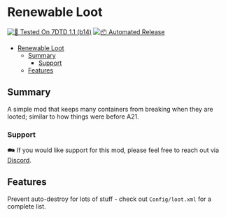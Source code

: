 # Renewable Loot

[![🧪 Tested On 7DTD 1.1 (b14)](https://img.shields.io/badge/🧪%20Tested%20On-7DTD%201.1%20(b14)-blue.svg)](https://7daystodie.com/) [![📦 Automated Release](https://github.com/jonathan-robertson/renewable-loot/actions/workflows/release.yml/badge.svg)](https://github.com/jonathan-robertson/renewable-loot/actions/workflows/release.yml)

- [Renewable Loot](#renewable-loot)
  - [Summary](#summary)
    - [Support](#support)
  - [Features](#features)

## Summary

A simple mod that keeps many containers from breaking when they are looted; similar to how things were before A21.

### Support

🗪 If you would like support for this mod, please feel free to reach out via [Discord](https://discord.gg/tRJHSB9Uk7).

## Features

Prevent auto-destroy for lots of stuff - check out `Config/loot.xml` for a complete list.
